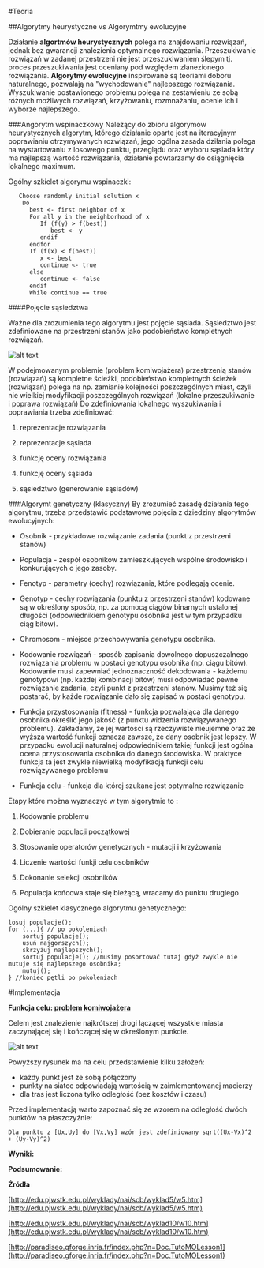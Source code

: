 #Teoria

##Algorytmy heurystyczne vs Algorymtmy ewolucyjne

Działanie **algortmów heurystycznych** polega na znajdowaniu rozwiązań, jednak bez gwarancji znalezienia optymalnego rozwiązania. Przeszukiwanie rozwiązań w zadanej przestrzeni nie jest przeszukiwaniem ślepym tj. proces przeszukiwania jest oceniany pod względem zlanezionego rozwiązania.
**Algorytmy ewolucyjne** inspirowane są teoriami doboru naturalnego, pozwalają na "wychodowanie" najlepszego rozwiązania. Wyszukiwanie postawionego problemu polega na zestawieniu ze sobą różnych możliwych rozwiązań, krzyżowaniu, rozmnażaniu, ocenie ich i wyborze najlepszego.

###Angorytm wspinaczkowy
 Należący do zbioru algorymów heurystycznych algorytm, którego działanie oparte jest na iteracyjnym poprawianiu otrzymywanych rozwiązań, jego ogólna zasada dziłania polega na wystartowaniu z losowego punktu, przeglądu oraz wyboru sąsiada który ma najlepszą wartość rozwiązania, działanie powtarzamy do osiągnięcia lokalnego maximum.

Ogólny szkielet algorymu wspinaczki:

       Choose randomly initial solution x
        Do
          best <- first neighbor of x
          For all y in the neighborhood of x
             If (f(y) > f(best))
                best <- y
             endif
          endfor
          If (f(x) < f(best))
             x <- best
             continue <- true
          else
             continue <- false
          endif
          While continue == true

####Pojęcie sąsiedztwa

Ważne dla zrozumienia tego algorytmu jest pojęcie sąsiada. Sąsiedztwo jest zdefiniowane na przestrzeni stanów jako podobieństwo kompletnych rozwiązań. 

![alt text](http://paradiseo.gforge.inria.fr/pub/img/schemaLS.jpg "http://paradiseo.gforge.inria.fr/pub/img/schemaLS.jpg")

W podejmowanym problemie (problem komiwojażera) przestrzenią stanów (rozwiązań) są kompletne ścieżki, podobieństwo kompletnych ścieżek (rozwiązań) polega na np. zamianie kolejności poszczególnych miast, czyli nie wielkiej modyfikacji poszczególnych rozwiązań (lokalne przeszukiwanie i poprawa rozwiązań)
Do zdefiniowania lokalnego wyszukiwania i poprawiania trzeba zdefiniować:

1. reprezentacje rozwiązania

2. reprezentacje sąsiada

3. funkcję oceny rozwiązania

4. funkcję oceny sąsiada

5. sąsiedztwo (generowanie sąsiadów)

###Algorymt genetyczny (klasyczny)
 By zrozumieć zasadę działania tego algorytmu, trzeba przedstawić podstawowe pojęcia z dziedziny algorytmów ewolucyjnych:

- Osobnik - przykładowe rozwiązanie zadania (punkt z przestrzeni stanów)

- Populacja - zespół osobników zamieszkujących wspólne środowisko i konkurujących o jego zasoby.

- Fenotyp - parametry (cechy) rozwiązania, które podlegają ocenie.

- Genotyp - cechy rozwiązania (punktu z przestrzeni stanów) kodowane są w określony sposób, np. za pomocą ciągów binarnych ustalonej długości (odpowiednikiem genotypu osobnika jest w tym przypadku ciąg bitów).

- Chromosom - miejsce przechowywania genotypu osobnika.

- Kodowanie rozwiązań - sposób zapisania dowolnego dopuszczalnego rozwiązania problemu w postaci genotypu osobnika (np. ciągu bitów). Kodowanie musi zapewniać jednoznaczność dekodowania - każdemu genotypowi (np. każdej kombinacji bitów) musi odpowiadać pewne rozwiązanie zadania, czyli punkt z przestrzeni stanów. Musimy też się postarać, by każde rozwiązanie dało się zapisać w postaci genotypu.

- Funkcja przystosowania (fitness) - funkcja pozwalająca dla danego osobnika określić jego jakość (z punktu widzenia rozwiązywanego problemu). Zakładamy, że jej wartości są rzeczywiste nieujemne oraz że wyższa wartość funkcji oznacza zawsze, że dany osobnik jest lepszy. W przypadku ewolucji naturalnej odpowiednikiem takiej funkcji jest ogólna ocena przystosowania osobnika do danego środowiska. W praktyce funkcja ta jest zwykle niewielką modyfikacją funkcji celu rozwiązywanego problemu

- Funkcja celu - funkcja dla której szukane jest optymalne rozwiązanie

Etapy które można wyznaczyć w tym algorytmie to :

1. Kodowanie problemu

2. Dobieranie populacji początkowej

3. Stosowanie operatorów genetycznych - mutacji i krzyżowania

4. Liczenie wartości funkji celu osobników

5. Dokonanie selekcji osobników

6. Populacja końcowa staje się bieżącą, wracamy do punktu drugiego

Ogólny szkielet klasycznego algorytmu genetycznego:

    losuj populacje();
    for (...){ // po pokoleniach
        sortuj populacje();
        usuń najgorszych();
        skrzyżuj najlepszych();
        sortuj populacje(); //musimy posortować tutaj gdyż zwykle nie mutuje się najlepszego osobnika;
        mutuj();
    } //koniec pętli po pokoleniach


#Implementacja


**Funkcja celu: [problem komiwojażera](https://pl.wikipedia.org/wiki/Problem_komiwoja%C5%BCera)**

Celem jest znalezienie najkrótszej drogi łączącej wszystkie miasta zaczynającej się i kończącej się w określonym punkcie.


![alt text](https://github.com/marcinsirocki/Genetic-vs-Hil-Climbing/blob/master/resources/schemat.png?raw=true "")

Powyższy rysunek ma na celu przedstawienie kilku założeń:

 - każdy punkt jest ze sobą połączony
 - punkty na siatce odpowiadają wartością w zaimlementowanej macierzy
 - dla tras jest liczona tylko odległość (bez kosztów i czasu)
 
Przed implementacją warto zapoznać się ze wzorem na odległość dwóch punktów na płaszczyźnie:

    Dla punktu z [Ux,Uy] do [Vx,Vy] wzór jest zdefiniowany sqrt((Ux-Vx)^2 + (Uy-Vy)^2)
 
**Wyniki:**

**Podsumowanie:**

**Źródła**

[http://edu.pjwstk.edu.pl/wyklady/nai/scb/wyklad5/w5.htm](http://edu.pjwstk.edu.pl/wyklady/nai/scb/wyklad5/w5.htm)

[http://edu.pjwstk.edu.pl/wyklady/nai/scb/wyklad10/w10.htm](http://edu.pjwstk.edu.pl/wyklady/nai/scb/wyklad10/w10.htm)

[http://paradiseo.gforge.inria.fr/index.php?n=Doc.TutoMOLesson1](http://paradiseo.gforge.inria.fr/index.php?n=Doc.TutoMOLesson1)